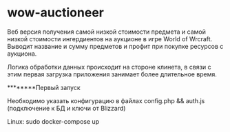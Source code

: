 # wow-auctioneer

Веб версия получения самой низкой стоимости предмета и самой низкой стоимости ингердиентов на аукционе в игре World of Wrcraft. Выводит название и сумму предметов и профит при покупке ресурсов с аукциона.

Логика обработки данных происходит на стороне клинета, в связи с этим первая загрузка приложения занимает более длительное время.

********Первый запуск

Необходимо указать конфигурацию в файлах config.php && auth.js (подключение к БД и ключи от Blizzard)

Linux: sudo docker-compose up
